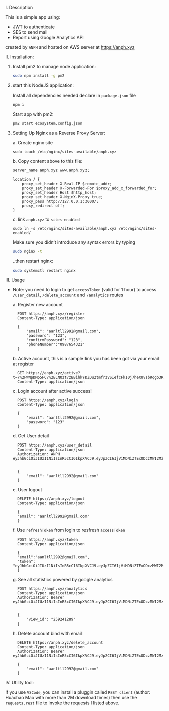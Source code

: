 I. Description

This is a simple app using:

- JWT to authenticate
- SES to send mail
- Report using Google Analytics API

created by `ANPH` and hosted on AWS server at https://anph.xyz

II. Installation:

1. Install pm2 to manage node application:

    ``` bash
    sudo npm install -g pm2
    ```

2. start this NodeJS application:

    Install all dependencies needed declare in `package.json` file

    ``` bash
    npm i
    ```

    Start app with pm2:
    ``` bash
    pm2 start ecosystem.config.json
    ```

3. Setting Up Nginx as a Reverse Proxy Server:

    a. Create nginx site 
    ```
    sudo touch /etc/nginx/sites-available/anph.xyz
    ```
    b. Copy content above to this file:

    ``` nginx
    server_name anph.xyz www.anph.xyz;

    location / {
        proxy_set_header X-Real-IP $remote_addr;
        proxy_set_header X-Forwarded-For $proxy_add_x_forwarded_for;
        proxy_set_header Host $http_host;
        proxy_set_header X-NginX-Proxy true;
        proxy_pass http://127.0.0.1:3000/;
        proxy_redirect off;
    }

    ```
    c. link `anph.xyz` to `sites-enabled`
    ```
    sudo ln -s /etc/nginx/sites-available/anph.xyz /etc/nginx/sites-enabled/
    ```

    Make sure you didn’t introduce any syntax errors by typing

    ``` bash
    sudo nginx -t
    ```
    ..then restart nginx:


    ``` bash
    sudo systemctl restart nginx
    ``` 

III. Usage

* Note: you need to login to get `accessToken` (valid for 1 hour) to access `/user_detail`, `/delete_account` and `/analytics` routes

    a. Register new account

        POST https://anph.xyz/register
        Content-Type: application/json

        {
            "email": "aanltll2992@gmail.com",
            "password": "123",
            "confirmPassword": "123",
            "phoneNumber":"0987654321"
        }

    b. Active account, this is a sample link you has been got via your email at register

        GET https://anph.xyz/active?t=7%2FWNpDMp5FC7%2BLNOzt7zBBihkYDZDu2tmfrzVSIefcFkI0j7heXUvsbRqgo3RDU9DZuKsSLOjHlWu8uWlTXTURThwUCmd9sLEy%2FJbXK6YReUzURvup6OXjAbrhBSHwaw
        Content-Type: application/json

    c. Login account after active success!

        POST https://anph.xyz/login
        Content-Type: application/json

        {
            "email": "aanltll2992@gmail.com",
            "password": "123"
        }
    

    d. Get User detail

        POST https://anph.xyz/user_detail
        Content-Type: application/json
        Authorization: ANPH eyJhbGciOiJIUzI1NiIsInR5cCI6IkpXVCJ9.eyJpZCI6IjViMDNiZTExODczMWI2MzFiN2FmODA5ZDVhNzY2YTA3IiwiZW1haWwiOiJhYW5sdGxsMjk5MkBnbWFpbC5jb20iLCJwaG9uZU51bWJlciI6IjA5ODc2NTQzMjEiLCJwYXNzd29yZCI6IjIwMmNiOTYyYWM1OTA3NWI5NjRiMDcxNTJkMjM0YjcwIiwiYWN0aXZlIjp0cnVlLCJpYXQiOjE2NDMxMjQwMTEsImV4cCI6MTY0MzEyNzYxMX0.gOJrmQDhBn6hWm5_QxeyCapIwd8hnW0JS6iFLLDTFuA


        {
            "email": "aanltll2992@gmail.com"
        }

    e. User logout

        DELETE https://anph.xyz/logout
        Content-Type: application/json

        {
        "email": "aanltll2992@gmail.com"
        }

    f. Use `refreshToken` from login to resfresh `accessToken`

        POST https://anph.xyz/token
        Content-Type: application/json

        {
        "email":"aanltll2992@gmail.com",
        "token": "eyJhbGciOiJIUzI1NiIsInR5cCI6IkpXVCJ9.eyJpZCI6IjViMDNiZTExODczMWI2MzFiN2FmODA5ZDVhNzY2YTA3IiwiZW1haWwiOiJhYW5sdGxsMjk5MkBnbWFpbC5jb20iLCJwaG9uZU51bWJlciI6IjA5ODc2NTQzMjEiLCJwYXNzd29yZCI6IjIwMmNiOTYyYWM1OTA3NWI5NjRiMDcxNTJkMjM0YjcwIiwiYWN0aXZlIjp0cnVlLCJpYXQiOjE2NDMxMjQwMTF9.X2ft874jBcQtmGfNlBKTGhH4ZdoeIa1_xl2dNTpmmBo"
        }

    g. See all statistics powered by google analytics
        
        POST https://anph.xyz/analytics
        Content-Type: application/json
        Authorization: Bearer eyJhbGciOiJIUzI1NiIsInR5cCI6IkpXVCJ9.eyJpZCI6IjViMDNiZTExODczMWI2MzFiN2FmODA5ZDVhNzY2YTA3IiwiZW1haWwiOiJhYW5sdGxsMjk5MkBnbWFpbC5jb20iLCJwaG9uZU51bWJlciI6IjA5ODc2NTQzMjEiLCJwYXNzd29yZCI6IjIwMmNiOTYyYWM1OTA3NWI5NjRiMDcxNTJkMjM0YjcwIiwiYWN0aXZlIjp0cnVlLCJpYXQiOjE2NDMxNjg1NTcsImV4cCI6MTY0MzE3MjE1N30.l03gdlVEJF_f59X9Ps2qYkcOVwtCThQFXV76XVQr2ZQ


        {
            "view_id": "259241289"
        }

    h. Detete account bind with email
    
        DELETE https://anph.xyz/delete_account
        Content-Type: application/json
        Authorization: Bearer eyJhbGciOiJIUzI1NiIsInR5cCI6IkpXVCJ9.eyJpZCI6IjViMDNiZTExODczMWI2MzFiN2FmODA5ZDVhNzY2YTA3IiwiZW1haWwiOiJhYW5sdGxsMjk5MkBnbWFpbC5jb20iLCJwaG9uZU51bWJlciI6IjA5ODc2NTQzMjEiLCJwYXNzd29yZCI6IjIwMmNiOTYyYWM1OTA3NWI5NjRiMDcxNTJkMjM0YjcwIiwiYWN0aXZlIjp0cnVlLCJpYXQiOjE2NDMxNjg1NTcsImV4cCI6MTY0MzE3MjE1N30.l03gdlVEJF_f59X9Ps2qYkcOVwtCThQFXV76XVQr2ZQ
        
        {
            "email": "aanltll2992@gmail.com"
        }


IV. Utility tool:

If you use `VSCode`, you can install a pluggin called `REST client` (author: Huachao Mao with more than 2M download times) then use the `requests.rest` file to invoke the requests I listed above.